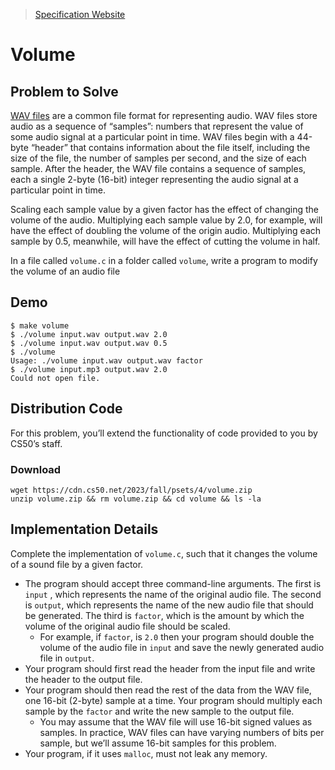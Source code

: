 > [Specification Website](https://cs50.harvard.edu/x/2024/psets/4/volume/)

# Volume

## Problem to Solve

[WAV files](https://docs.fileformat.com/audio/wav/) are a common file format for representing audio. WAV files store audio as a sequence of “samples”: numbers that represent the value of some audio signal at a particular point in time. WAV files begin with a 44-byte “header” that contains information about the file itself, including the size of the file, the number of samples per second, and the size of each sample. After the header, the WAV file contains a sequence of samples, each a single 2-byte (16-bit) integer representing the audio signal at a particular point in time.

Scaling each sample value by a given factor has the effect of changing the volume of the audio. Multiplying each sample value by 2.0, for example, will have the effect of doubling the volume of the origin audio. Multiplying each sample by 0.5, meanwhile, will have the effect of cutting the volume in half.

In a file called `volume.c` in a folder called `volume`, write a program to modify the volume of an audio file

## Demo
```
$ make volume
$ ./volume input.wav output.wav 2.0
$ ./volume input.wav output.wav 0.5
$ ./volume
Usage: ./volume input.wav output.wav factor
$ ./volume input.mp3 output.wav 2.0
Could not open file.
```

## Distribution Code

For this problem, you’ll extend the functionality of code provided to you by CS50’s staff.

### Download
```
wget https://cdn.cs50.net/2023/fall/psets/4/volume.zip
unzip volume.zip && rm volume.zip && cd volume && ls -la
```

## Implementation Details
Complete the implementation of `volume.c`, such that it changes the volume of a sound file by a given factor.
- The program should accept three command-line arguments. The first is `input` , which represents the name of the original audio file. The second is `output`, which represents the name of the new audio file that should be generated. The third is `factor`, which is the amount by which the volume of the original audio file should be scaled. 
    - For example, if `factor`, is `2.0`  then your program should double the volume of the audio file in `input` and save the newly generated audio file in `output`.
- Your program should first read the header from the input file and write the header to the output file.
- Your program should then read the rest of the data from the WAV file, one 16-bit (2-byte) sample at a time. Your program should multiply each sample by the `factor` and write the new sample to the output file. 
    - You may assume that the WAV file will use 16-bit signed values as samples. In practice, WAV files can have varying numbers of bits per sample, but we’ll assume 16-bit samples for this problem.
- Your program, if it uses `malloc`, must not leak any memory.
